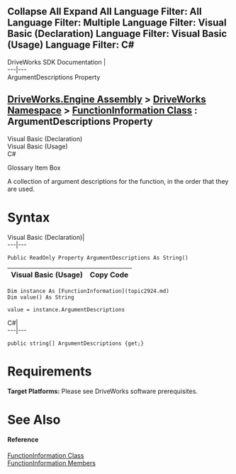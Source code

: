 Collapse All Expand All Language Filter: All  Language Filter: Multiple  Language Filter: Visual Basic (Declaration) Language Filter: Visual Basic (Usage) Language Filter: C#  
---  
DriveWorks SDK Documentation  |   
---|---  
ArgumentDescriptions Property   
  
[DriveWorks.Engine Assembly](topic2156.md) > [DriveWorks Namespace](topic2159.md) > [FunctionInformation Class](topic2924.md) : ArgumentDescriptions Property  
---  
  
Visual Basic (Declaration)    
Visual Basic (Usage)    
C# 

Glossary Item Box

A collection of argument descriptions for the function, in the order that they are used. 

# Syntax

Visual Basic (Declaration)|   
---|---  
      
    
    Public ReadOnly Property ArgumentDescriptions As String()  
  
Visual Basic (Usage)| Copy Code  
---|---  
      
    
    Dim instance As [FunctionInformation](topic2924.md)
    Dim value() As String
     
    value = instance.ArgumentDescriptions  
  
C#|   
---|---  
      
    
    public string[] ArgumentDescriptions {get;}  
  
# Requirements

**Target Platforms:** Please see DriveWorks software prerequisites.

# See Also

#### Reference

[FunctionInformation Class](topic2924.md)   
[FunctionInformation Members](topic2925.md)


